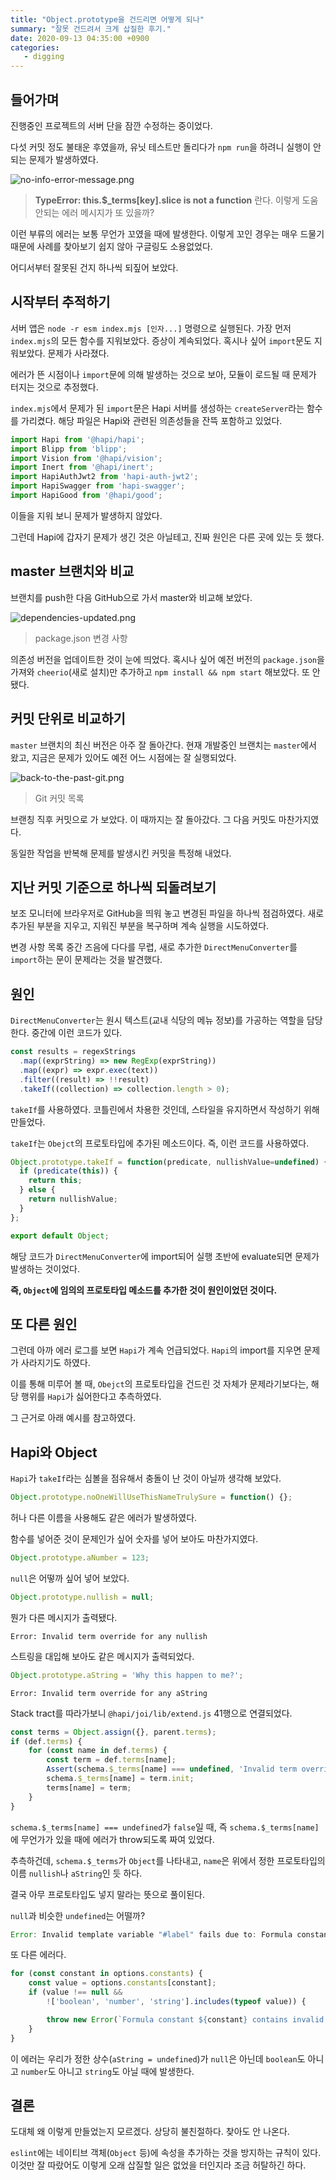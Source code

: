 ```yaml
---
title: "Object.prototype을 건드리면 어떻게 되나"
summary: "잘못 건드려서 크게 삽질한 후기."
date: 2020-09-13 04:35:00 +0900
categories:
   - digging
---
```


## 들어가며

진행중인 프로젝트의 서버 단을 잠깐 수정하는 중이었다.

다섯 커밋 정도 불태운 후였을까, 유닛 테스트만 돌리다가 `npm run`을 하려니 실행이 안 되는 문제가 발생하였다.

![no-info-error-message.png](https://i.imgur.com/lgFezpr.png)

> **TypeError: this.$_terms[key].slice is not a function** 란다. 이렇게 도움 안되는 에러 메시지가 또 있을까?

이런 부류의 에러는 보통 무언가 꼬였을 때에 발생한다. 이렇게 꼬인 경우는 매우 드물기 때문에 사례를 찾아보기 쉽지 않아 구글링도 소용없었다.

어디서부터 잘못된 건지 하나씩 되짚어 보았다.

## 시작부터 추적하기

서버 앱은 `node -r esm index.mjs [인자...]` 명령으로 실행된다. 가장 먼저 `index.mjs`의 모든 함수를 지워보았다. 증상이 계속되었다. 혹시나 싶어 `import`문도 지워보았다. 문제가 사라졌다.

에러가 뜬 시점이나 `import`문에 의해 발생하는 것으로 보아, 모듈이 로드될 때 문제가 터지는 것으로 추정했다.

`index.mjs`에서 문제가 된 `import`문은 Hapi 서버를 생성하는 `createServer`라는 함수를 가리켰다. 해당 파일은 Hapi와 관련된 의존성들을 잔뜩 포함하고 있었다.

~~~js
import Hapi from '@hapi/hapi';
import Blipp from 'blipp';
import Vision from '@hapi/vision';
import Inert from '@hapi/inert';
import HapiAuthJwt2 from 'hapi-auth-jwt2';
import HapiSwagger from 'hapi-swagger';
import HapiGood from '@hapi/good';
~~~

이들을 지워 보니 문제가 발생하지 않았다.

그런데 Hapi에 갑자기 문제가 생긴 것은 아닐테고, 진짜 원인은 다른 곳에 있는 듯 했다.

## master 브랜치와 비교

브랜치를 push한 다음 GitHub으로 가서 master와 비교해 보았다.

![dependencies-updated.png](https://i.imgur.com/VkjstBs.png)
> package.json 변경 사항

의존성 버전을 업데이트한 것이 눈에 띄었다. 혹시나 싶어 예전 버전의 `package.json`을 가져와 `cheerio`(새로 설치)만 추가하고 `npm install && npm start` 해보았다. 또 안됐다.

## 커밋 단위로 비교하기

`master` 브랜치의 최신 버전은 아주 잘 돌아간다. 현재 개발중인 브랜치는 `master`에서 왔고, 지금은 문제가 있어도 예전 어느 시점에는 잘 실행되었다.

![back-to-the-past-git.png](https://i.imgur.com/hU7Agao.png)

> Git 커밋 목록

브랜칭 직후 커밋으로 가 보았다. 이 때까지는 잘 돌아갔다. 그 다음 커밋도 마찬가지였다.

동일한 작업을 반복해 문제를 발생시킨 커밋을 특정해 내었다.

## 지난 커밋 기준으로 하나씩 되돌려보기

보조 모니터에 브라우저로 GitHub을 띄워 놓고 변경된 파일을 하나씩 점검하였다. 새로 추가된 부분을 지우고, 지워진 부분을 복구하며 계속 실행을 시도하였다.

변경 사항 목록 중간 즈음에 다다를 무렵, 새로 추가한 `DirectMenuConverter`를 `import`하는 문이 문제라는 것을 발견했다.

## 원인

`DirectMenuConverter`는 원시 텍스트(교내 식당의 메뉴 정보)를 가공하는 역할을 담당한다. 중간에 이런 코드가 있다.

~~~js
const results = regexStrings
  .map((exprString) => new RegExp(exprString))
  .map((expr) => expr.exec(text))
  .filter((result) => !!result)
  .takeIf((collection) => collection.length > 0);
~~~

`takeIf`를 사용하였다. 코틀린에서 차용한 것인데, 스타일을 유지하면서 작성하기 위해 만들었다.

`takeIf`는 `Obejct`의 프로토타입에 추가된 메소드이다. 즉, 이런 코드를 사용하였다.

~~~js
Object.prototype.takeIf = function(predicate, nullishValue=undefined) {
  if (predicate(this)) {
    return this;
  } else {
    return nullishValue;
  }
};

export default Object;
~~~

해당 코드가 `DirectMenuConverter`에 import되어 실행 초반에 evaluate되면 문제가 발생하는 것이었다.

**즉, `Object`에 임의의 프로토타입 메소드를 추가한 것이 원인이었던 것이다.**

## 또 다른 원인

그런데 아까 에러 로그를 보면 `Hapi`가 계속 언급되었다. `Hapi`의 import를 지우면 문제가 사라지기도 하였다.

이를 통해 미루어 볼 때, `Obejct`의 프로토타입을 건드린 것 자체가 문제라기보다는, 해당 행위를 `Hapi`가 싫어한다고 추측하였다.

그 근거로 아래 예시를 참고하였다.

## Hapi와 Object

`Hapi`가 `takeIf`라는 심볼을 점유해서 충돌이 난 것이 아닐까 생각해 보았다.

~~~js
Object.prototype.noOneWillUseThisNameTrulySure = function() {};
~~~

허나 다른 이름을 사용해도 같은 에러가 발생하였다.

함수를 넣어준 것이 문제인가 싶어 숫자를 넣어 보아도 마찬가지였다.

~~~js
Object.prototype.aNumber = 123;
~~~

`null`은 어떻까 싶어 넣어 보았다.

~~~js
Object.prototype.nullish = null;
~~~

뭔가 다른 메시지가 출력됐다.

~~~
Error: Invalid term override for any nullish
~~~

스트링을 대입해 보아도 같은 메시지가 출력되었다.

~~~js
Object.prototype.aString = 'Why this happen to me?';
~~~

~~~
Error: Invalid term override for any aString
~~~

Stack tract를 따라가보니 `@hapi/joi/lib/extend.js` 41행으로 연결되었다.

~~~js
const terms = Object.assign({}, parent.terms);
if (def.terms) {
    for (const name in def.terms) {                                     // Only apply own terms
        const term = def.terms[name];
        Assert(schema.$_terms[name] === undefined, 'Invalid term override for', def.type, name);
        schema.$_terms[name] = term.init;
        terms[name] = term;
    }
}
~~~

`schema.$_terms[name] === undefined`가 `false`일 때, 즉 `schema.$_terms[name]`에 무언가가 있을 때에 에러가 throw되도록 짜여 있었다.

추측하건데, `schema.$_terms`가 `Object`를 나타내고, `name`은 위에서 정한 프로토타입의 이름 `nullish`나 `aString`인 듯 하다.

결국 아무 프로토타입도 넣지 말라는 뜻으로 풀이된다.

`null`과 비슷한 `undefined`는 어떨까?

~~~js
Error: Invalid template variable "#label" fails due to: Formula constant aString contains invalid undefined value type
~~~

또 다른 에러다.

~~~js
for (const constant in options.constants) {
    const value = options.constants[constant];
    if (value !== null &&
        !['boolean', 'number', 'string'].includes(typeof value)) {

        throw new Error(`Formula constant ${constant} contains invalid ${typeof value} value type`);
    }
}
~~~

이 에러는 우리가 정한 상수(`aString = undefined`)가 `null`은 아닌데 `boolean`도 아니고 `number`도 아니고 `string`도 아닐 때에 발생한다.

## 결론

도대체 왜 이렇게 만들었는지 모르겠다. 상당히 불친절하다. 찾아도 안 나온다.

`eslint`에는 네이티브 객체(`Object` 등)에 속성을 추가하는 것을 방지하는 규칙이 있다. 이것만 잘 따랐어도 이렇게 오래 삽질할 일은 없었을 터인지라 조금 허탈하긴 하다.
